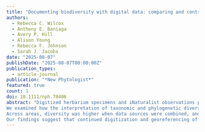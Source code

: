 ```yaml
---
title: "Documenting biodiversity with digital data: comparing and contrasting the efficacy of specimen-based and observation-based approaches"
authors:
  - Rebecca C. Wilcox
  - Anthony E. Baniaga
  - Avery P. Hill
  - Alison Young
  - Rebecca F. Johnson
  - Sarah J. Jacobs
date: "2025-08-07"
publishDate: "2025-08-07T00:00:00Z"
publication_types:
  - article-journal
publication: "*New Phytologist*"
featured: true
count: 1
doi: 10.1111/nph.70406
abstract: "Digitized herbarium specimens and iNaturalist observations provide invaluable plant biodiversity data. Combining these two data sources could create a more holistic representation of local biodiversity; however, understanding biases inherent to each is critical to determine how to best combine and utilize these data.
We examined how the interpretation of taxonomic and phylogenetic diversity, naturalized species detection, and spatiotemporal coverage differ when using herbarium and iNaturalist data alone and together. We also examined how these patterns vary among areas with different degrees of collecting and community science efforts.
Across areas, diversity was higher when data sources were combined, and complementary spatiotemporal coverage between data sources indicates that combining these data is useful; however, biases unique to each data source should be considered during analyses. Naturalized species detection, diversity patterns, and spatial biases varied by area, indicating that local context impacts our current views of biodiversity and should shape future monitoring.
Our findings suggest that continued digitization and georeferencing of the herbarium records will help provide critical information about biodiversity, but a strategic collection of both specimens and iNaturalist observations moving forward will ensure that we are capturing biodiversity change in real time, helping us track responses to environmental change"
---
```

